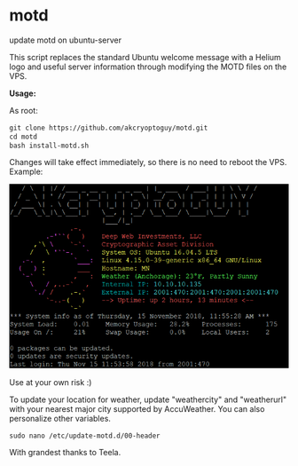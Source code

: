 # motd
update motd on ubuntu-server

This script replaces the standard Ubuntu welcome message with a Helium logo and useful server information through modifying the MOTD files on the VPS.

**Usage:**

As root:
```
git clone https://github.com/akcryoptoguy/motd.git
cd motd
bash install-motd.sh
```

Changes will take effect immediately, so there is no need to reboot the VPS. Example:


<img src="final.png" alt="Example" class="inline"/>


Use at your own risk :)

To update your location for weather, update "weathercity" and "weatherurl" with your nearest major city supported by AccuWeather. You can also personalize other variables.

```
sudo nano /etc/update-motd.d/00-header
```

With grandest thanks to Teela.
